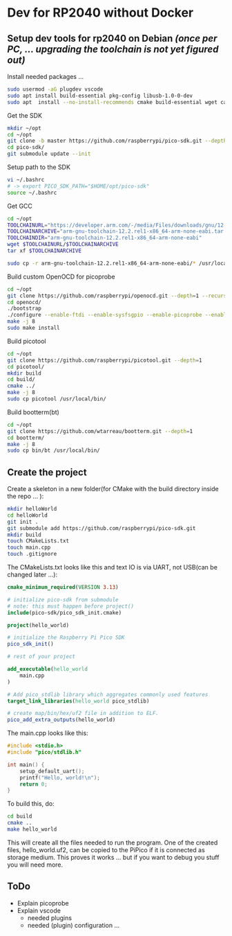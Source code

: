 # Dev for RP2040 without Docker

## Setup dev tools for rp2040 on Debian *(once per PC, ... upgrading the toolchain is not yet figured out)*

Install needed packages ...

```` bash
sudo usermod -aG plugdev vscode
sudo apt install build-essential pkg-config libusb-1.0-0-dev
sudo apt  install --no-install-recommends cmake build-essential wget ca-certificates gdb-multiarch automake autoconf libtool libftdi-dev libusb-1.0-0-dev pkg-config clang-format libhidapi-dev
````

Get the SDK

```` bash
mkdir ~/opt
cd ~/opt
git clone -b master https://github.com/raspberrypi/pico-sdk.git --depth=1  
cd pico-sdk/  
git submodule update --init
````

Setup path to the SDK

```` bash
vi ~/.bashrc
# -> export PICO_SDK_PATH="$HOME/opt/pico-sdk"
source ~/.bashrc
````  

Get GCC

````bash
cd ~/opt 
TOOLCHAINURL="https://developer.arm.com/-/media/Files/downloads/gnu/12.2.rel1/binrel"
TOOLCHAINARCHIVE="arm-gnu-toolchain-12.2.rel1-x86_64-arm-none-eabi.tar.xz"
TOOLCHAINDIR="arm-gnu-toolchain-12.2.rel1-x86_64-arm-none-eabi"
wget $TOOLCHAINURL/$TOOLCHAINARCHIVE 
tar xf $TOOLCHAINARCHIVE

sudo cp -r arm-gnu-toolchain-12.2.rel1-x86_64-arm-none-eabi/* /usr/local/

````

Build custom OpenOCD for picoprobe

```` bash
cd ~/opt  
git clone https://github.com/raspberrypi/openocd.git --depth=1 --recurse-submodules
cd openocd/
./bootstrap
./configure --enable-ftdi --enable-sysfsgpio --enable-picoprobe --enable-cmsis-dap
make -j 8
sudo make install
````
  
Build picotool

````bash
cd ~/opt
git clone https://github.com/raspberrypi/picotool.git --depth=1
cd picotool/
mkdir build
cd build/
cmake ../
make -j 8
sudo cp picotool /usr/local/bin/
````

Build bootterm(bt)

````bash
cd ~/opt
git clone https://github.com/wtarreau/bootterm.git --depth=1
cd bootterm/
make -j 8    
sudo cp bin/bt /usr/local/bin/
````
  
## Create the project

Create a skeleton in a new folder(for CMake with the build directory inside the repo ... ):

````bash
mkdir helloWorld
cd helloWorld
git init .
git submodule add https://github.com/raspberrypi/pico-sdk.git
mkdir build
touch CMakeLists.txt
touch main.cpp
touch .gitignore
````

The CMakeLists.txt looks like this and text IO is via UART, not USB(can be changed later ...):

````cmake
cmake_minimum_required(VERSION 3.13)

# initialize pico-sdk from submodule
# note: this must happen before project()
include(pico-sdk/pico_sdk_init.cmake)

project(hello_world)

# initialize the Raspberry Pi Pico SDK
pico_sdk_init()

# rest of your project

add_executable(hello_world
	main.cpp
)

# Add pico_stdlib library which aggregates commonly used features
target_link_libraries(hello_world pico_stdlib)

# create map/bin/hex/uf2 file in addition to ELF.
pico_add_extra_outputs(hello_world)
````

The main.cpp looks like this:

````c++
#include <stdio.h>
#include "pico/stdlib.h"

int main() {
    setup_default_uart();
    printf("Hello, world!\n");
    return 0;
}
````

To build this, do:

````bash
cd build
cmake ..
make hello_world
````

This will create all the files needed to run the program. One of the created files, hello_world.uf2, can be copied to the PiPico if it is connected as storage medium.
This proves it works ... but if you want to debug you stuff you will need more.

## ToDo

* Explain picoprobe
* Explain vscode
    * needed plugins
    * needed (plugin) configuration
...